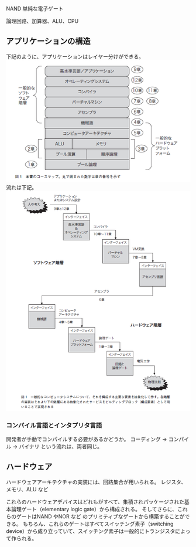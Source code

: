 NAND
    単純な電子ゲート

論理回路、加算器、ALU、CPU

## アプリケーションの構造
下記のように、アプリケーションはレイヤー分けができる。
![アプリケーション構造](img\2023-10-10_13h43_12-アプリケーション構造.png)
流れは下記。
![アプリケーション操作流れ](img/image-アプリケーション操作流れ.png)

### コンパイル言語とインタプリタ言語
開発者が手動でコンパイルする必要があるかどうか。
コーディング → コンパイル → バイナリ という流れは、両者同じ。


## ハードウェア
ハードウェアアーキテクチャの実装には、回路集合が用いられる。
レジスタ、メモリ、ALU など

これらのハードウェアデバイスはどれもがすべて、集積されパッケージされた基本論理ゲート（elementary
logic gate）から構成される。
そしてさらに、これらのゲートはNAND やNOR など
のプリミティブなゲートから構築することができる。
もちろん、これらのゲートはすべてスイッチング素子（switching device）から成り立っていて、スイッチング素子は一般的にトランジスタによって作られる。

